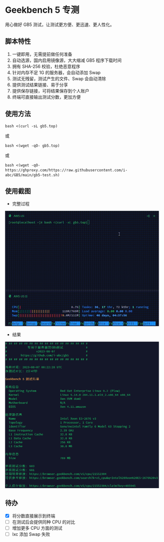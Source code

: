 # Geekbench 5 专测

用心做好 GB5 测试，让测试更方便、更迅速、更人性化。

## 脚本特性

1. 一键即用，无需提前做任何准备
2. 自动选源，国内启用镜像源，大大缩减 GB5 程序下载时间
3. 拥有 SHA-256 校验，杜绝恶意程序
4. 针对内存不足 1G 的服务器，会自动添加 Swap
5. 测试无残留，测试产生的文件、Swap 会自动清除
6. 提供测试结果链接、易于分享
7. 提供保存链接，可将结果保存到个人账户
8. 终端可直接输出测试分数，更加方便

## 使用方法

```
bash <(curl -sL gb5.top)
```

或

```
bash <(wget -qO- gb5.top)
```

或

```
bash <(wget -qO- https://ghproxy.com/https://raw.githubusercontent.com/i-abc/GB5/main/gb5-test.sh)
```

## 使用截图

- 完整过程

![](https://github.com/i-abc/GB5/raw/main/images/1.gif)

- 结果

![](https://github.com/i-abc/GB5/raw/main/images/1.png)

## 待办

- [x] 将分数直接展示到终端
- [ ] 在测试后会提供同种 CPU 的对比
- [ ] 增加更多 CPU 方面的测试
- [ ] lxc 添加 Swap 失败
